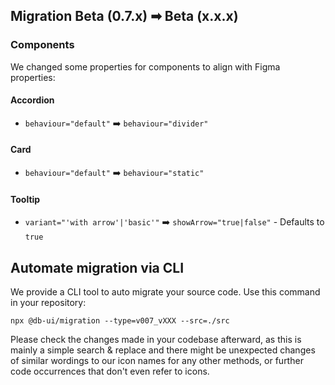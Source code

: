 ## Migration Beta (0.7.x) ➡ Beta (x.x.x)

### Components

We changed some properties for components to align with Figma properties:

#### Accordion

- `behaviour="default"` ➡️ `behaviour="divider"`

#### Card

- `behaviour="default"` ➡️ `behaviour="static"`

#### Tooltip

- `variant="'with arrow'|'basic'"` ➡️ `showArrow="true|false"` - Defaults to `true`

## Automate migration via CLI

We provide a CLI tool to auto migrate your source code. Use this command in your repository:

```shell
npx @db-ui/migration --type=v007_vXXX --src=./src
```

Please check the changes made in your codebase afterward, as this is mainly a simple search & replace and there might be unexpected changes of similar wordings to our icon names for any other methods, or further code occurrences that don't even refer to icons.
